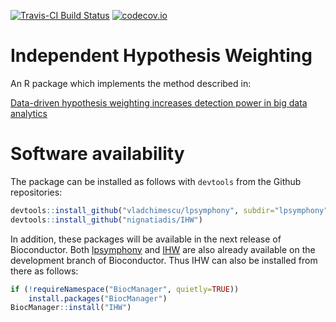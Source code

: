 [![Travis-CI Build Status](https://travis-ci.org/nignatiadis/IHW.svg?branch=master)](https://travis-ci.org/nignatiadis/IHW)
[![codecov.io](https://codecov.io/github/nignatiadis/IHW/coverage.svg?branch=master)](https://codecov.io/github/nignatiadis/IHW?branch=master)

# Independent Hypothesis Weighting
An R package which implements the method described in:

[Data-driven hypothesis weighting increases detection power in big data analytics](http://biorxiv.org/content/early/2015/12/13/034330)



# Software availability

The package can be installed as follows with `devtools` from the Github repositories:

```R
devtools::install_github("vladchimescu/lpsymphony", subdir="lpsymphony")
devtools::install_github("nignatiadis/IHW")
```

In addition, these packages will be available in the next release of Bioconductor. Both [lpsymphony](http://bioconductor.org/packages/3.3/bioc/html/lpsymphony.html) and [IHW](https://www.bioconductor.org/packages/devel/bioc/html/IHW.html) are also already available on the development branch of Bioconductor. Thus IHW can also be installed from there as follows:

```R
if (!requireNamespace("BiocManager", quietly=TRUE))
    install.packages("BiocManager")
BiocManager::install("IHW")
```
